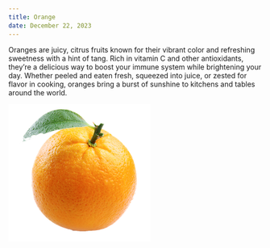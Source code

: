 ```yaml
---
title: Orange
date: December 22, 2023
---
```


Oranges are juicy, citrus fruits known for their vibrant color and refreshing sweetness with a hint of tang. Rich in vitamin C and other antioxidants, they’re a delicious way to boost your immune system while brightening your day. Whether peeled and eaten fresh, squeezed into juice, or zested for flavor in cooking, oranges bring a burst of sunshine to kitchens and tables around the world.

![an orange](../images/orange.png)

